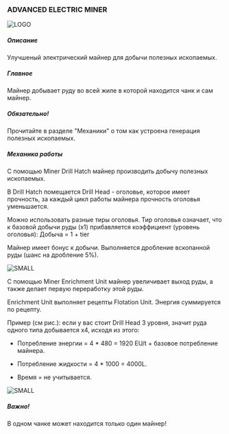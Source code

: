 ### ADVANCED ELECTRIC MINER

![LOGO](https://media.discordapp.net/attachments/916393114166525974/927967084997144616/ADV_MINER.png)

##### Описание

Улучшеный электрический майнер для добычи полезных ископаемых.

##### Главное

Майнер добывает руду во всей жиле в которой находится чанк и сам майнер.

##### Обязательно!

Прочитайте в разделе "Механики" о том как устроена генерация полезных ископаемых.

##### Механика работы

С помощью Miner Drill Hatch майнер производить добычу полезных ископаемых.

В Drill Hatch помещается Drill Head - оголовье, которое имеет прочность, за каждый цикл работы майнера прочность оголовья уменьшается.

Можно использовать разные тиры оголовья. Тир оголовья означает, что к базовой добычи руды (x1) прибавляется коэффициент (уровень оголовья): Добыча = 1 + tier


Майнер имеет бонус к добычи. Выполняется дробление вскопанной руды (шанс на дробление 5%).

![SMALL](https://cdn.discordapp.com/attachments/916393114166525974/927973613922037770/unknown.png)

С помощью Miner Enrichment Unit майнер увеличивает выход руды, а также делает первую переработку этой руды.


Enrichment Unit выполняет рецепты Flotation Unit. Энергия суммируется по рецепту.


Пример (см рис.): если у вас стоит Drill Head 3 уровня, значит руда одного типа добывается x4, исходя из этого:

- Потребление энергии = 4 * 480 = 1920 EU/t + базовое потребление майнера.

- Потребление жидкости = 4 * 1000 = 4000L.

- Время = не учитывается.

![SMALL](https://cdn.discordapp.com/attachments/916393114166525974/927979571993776218/unknown.png)

##### Важно!

В одном чанке может находится только один майнер!

